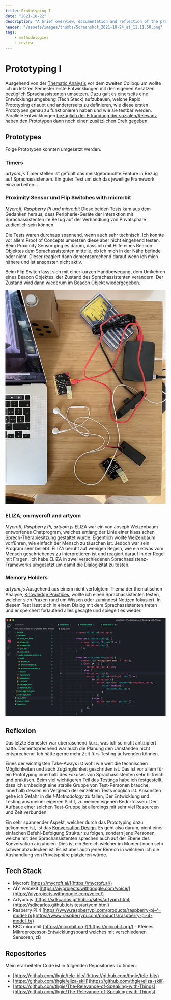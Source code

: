 ```yaml
---
title: Prototyping I
date: "2021-10-22"
description: "A brief overview, documentation and reflection of the prototyping and testing on voice assistants done in the last semester. The most important take-away: This needs to be a group effort."
header: "/assets/images/thumbs/Screenshot_2021-10-24_at_11.11.50.png"
tags:
    - methodologies
    - review
---
```

# Prototyping I
Ausgehend von der [Thematic Analysis](output/Thematic%20Analysis.md) vor dem zweiten Colloquium wollte ich im letzten Semester erste Entwicklungen mit den eigenen Ansätzen bezüglich Sprachassistenten umsetzen. Dazu galt es einerseits eine Entwicklungsumgebung (Tech Stack) aufzubauen, welche Rapid Prototyping erlaubt und andererseits zu definieren, wie diese ersten Prototypen genau zu funktionieren haben und wie sie testbar werden. Parallele Entwicklungen [bezüglich der Erkundung der sozialen/Relevanz](Vorbereitung%20und%20Zusammenfassung%20Gedanken%20f%C3%BCr%20C3) haben den Prototypen dann noch einen zusätzlichen Dreh gegeben.

## Prototypes
Folge Prototypen konnten umgesetzt werden.

### Timers
*artyom.js*
Timer stellen ist gefühlt das meistgebrauchte Feature in Bezug auf Sprachassistenten. Ein guter Test um sich das jeweilige Framework einzuarbeiten…

### Proximity Sensor und Flip Switches with micro:bit
*Mycroft, Raspberry Pi und micro:bit*
Diese beiden Tests kam aus dem Gedanken heraus, dass Peripherie-Geräte der Interaktion mit Sprachassistenten im Bezug auf der Verhandlung von Privatsphäre zudienlich sein können.

Die Tests waren durchaus spannend, wenn auch sehr technisch. Ich konnte vor allem Proof of Concepts umsetzen diese aber nicht eingehend testen. Beim Proximity Sensor ging es darum, dass ich mit Hilfe eines Beacon Objektes dem Sprachassistenten mitteile, ob ich mich in der Nähe befinde oder nicht. Dieser reagiert dann dementsprechend darauf wenn ich mich nähere und ist ansonsten nicht aktiv.

Beim Flip Switch lässt sich mit einer kurzen Handbewegung, dem Umkehren eines Beacon Objektes, der Zustand des Sprachassistenten verändern. Der Zustand wird dann wiederum im Beacon Objekt wiedergegeben.

![Code](/assets/images/thumbs/IMG_0439.jpeg)

### ELIZA; on mycroft and artyom
*Mycroft, Raspberry Pi, artyom.js*
ELIZA war ein von Joseph Weizenbaum entworfenes Chatprogram, welches entlang der Linie einer klassischen Sprech-Therapiesitzung gestaltet wurde. Eigentlich wollte Weizenbaum vorführen, wie einfach der Mensch zu täuschen ist. Jedoch war sein Program sehr beliebt. ELIZA beruht auf wenigen Regeln, wie ein etwas vom Mensch geschriebenes zu interpretieren ist und reagiert darauf in der Regel mit Fragen. Ich habe ELIZA in zwei verschiedenen Sprachassistenz-Frameworks umgesetzt um damit die Dialogizität zu testen.

### Memory Holders
*artyom.js*
Ausgehend aus einem nicht verfolgtem Thema der thematischen Analyse, [Knowledge Practices](output/themes/Knowledge%20Practices.md), wollte ich einen Sprachassistenten testen, welcher sich Praxen rund um Wissen oder zumindest Notizen fokusiert. In diesem Test lässt sich in einem Dialog mit dem Sprachassistenten treten und er speichert forlaufend alles gesagte und spiegelt es wieder.

![Code](/assets/images/thumbs/Screenshot_2021-10-24_at_11.11.50.png)

## Reflexion
Das letzte Semester war überraschend kurz, was ich so nicht antizipiert hatte. Dementsprechend war auch die Planung den Umständen nicht entsprechend. Ich hätte gerne mehr Zeit fürs Testing aufwenden können.

Eines der wichtigsten Take-Aways ist wohl wie weit die technischen Möglichkeiten und auch Zugänglichkeit geschritten ist. Das ist vor allem für ein Prototyping innerhalb des Fokuses von Sprachassistenten sehr hilfreich und praktisch. Beim viel wichtigeren Teil des Testings habe ich festgestellt, dass ich umbedingt eine stabile Gruppe von Test-Personen brauche, innerhalb dessen ein Vergleich der einzelnen Tests möglich ist. Ansonsten gehe ich Gefahr in die *I-Methodology* zu fallen; Der Entwicklung und Testing aus meiner eigenen Sicht, zu meinen eigenen Bedürfnissen. Der Aufbaue einer solchen Test-Gruppe ist allerdings mit sehr viel Resourcen und Zeit verbunden.

Ein sehr spannender Aspekt, welcher durch das Prototyping dazu gekommen ist, ist das [Konversation Design](https://neohelden.com/de/blog/conversational-interfaces/conversational-design-prinzipien/). Es geht also darum, nicht einer einfachen Befehl-Befolgung Struktur zu folgen, sondern jene Personen, welche mit den Sprachassistenten sprechen auch auf der Ebene des Konversation abzuholen. Dies ist ein Bereich welcher im Moment noch sehr schwer abzudecken ist. Es ist aber auch jener Bereich in welchem ich die Aushandlung von Privatsphäre platzieren würde. 

## Tech Stack
- Mycroft [https://mycroft.ai/](https://mycroft.ai/)
- AIY Voicekit [https://aiyprojects.withgoogle.com/voice/](https://aiyprojects.withgoogle.com/voice/)
- Artyom.js [https://sdkcarlos.github.io/sites/artyom.html](https://sdkcarlos.github.io/sites/artyom.html)
- Rasperry Pi 4 [https://www.raspberrypi.com/products/raspberry-pi-4-model-b/](https://www.raspberrypi.com/products/raspberry-pi-4-model-b/)
- BBC micro:bit [https://microbit.org/](https://microbit.org/) - Kleines Mikroprozessor-Entwicklungsboard welches mit verschiedenen Sensoren, zB 

## Repositories
Mein erarbeiteter Code ist in folgenden Repositories zu finden.
- [https://github.com/thgie/tele-bits](https://github.com/thgie/tele-bits)
- [https://github.com/thgie/eliza-skill](https://github.com/thgie/eliza-skill)
- [https://github.com/thgie/The-Relevance-of-Speaking-with-Things](https://github.com/thgie/The-Relevance-of-Speaking-with-Things)